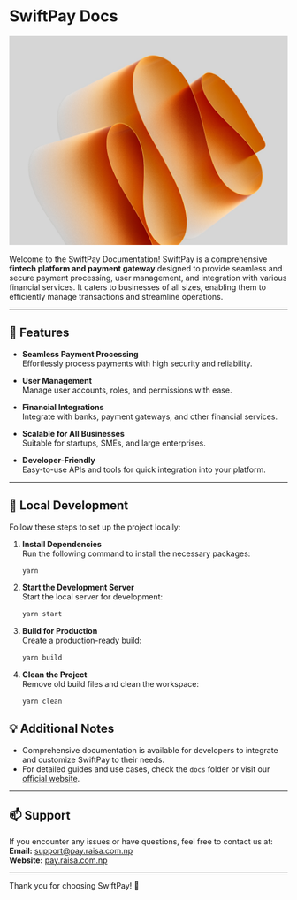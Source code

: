 # SwiftPay Docs

![SwiftPay Banner](static/img/homepage.jpg)

Welcome to the SwiftPay Documentation! SwiftPay is a comprehensive **fintech platform and payment gateway** designed to provide seamless and secure payment processing, user management, and integration with various financial services. It caters to businesses of all sizes, enabling them to efficiently manage transactions and streamline operations.

---

## 🚀 Features

- **Seamless Payment Processing**  
  Effortlessly process payments with high security and reliability.  

- **User Management**  
  Manage user accounts, roles, and permissions with ease.  

- **Financial Integrations**  
  Integrate with banks, payment gateways, and other financial services.  

- **Scalable for All Businesses**  
  Suitable for startups, SMEs, and large enterprises.  

- **Developer-Friendly**  
  Easy-to-use APIs and tools for quick integration into your platform.  

---
## 📖 Local Development

Follow these steps to set up the project locally:

1. **Install Dependencies**  
   Run the following command to install the necessary packages:
   ```bash
   yarn
   ```
2. **Start the Development Server**  
   Start the local server for development:
   ```bash
   yarn start
   ```
3. **Build for Production**  
   Create a production-ready build:
   ```bash
   yarn build
   ```
4. **Clean the Project**  
   Remove old build files and clean the workspace:
   ```bash
   yarn clean
   ```

## 💡 Additional Notes

- Comprehensive documentation is available for developers to integrate and customize SwiftPay to their needs.  
- For detailed guides and use cases, check the `docs` folder or visit our [official website](https://docs.raisa.com.np).

---

## 📫 Support

If you encounter any issues or have questions, feel free to contact us at:  
**Email:** support@pay.raisa.com.np  
**Website:** [pay.raisa.com.np](https://pay.raisa.com.np)

---

Thank you for choosing SwiftPay! 🙌
